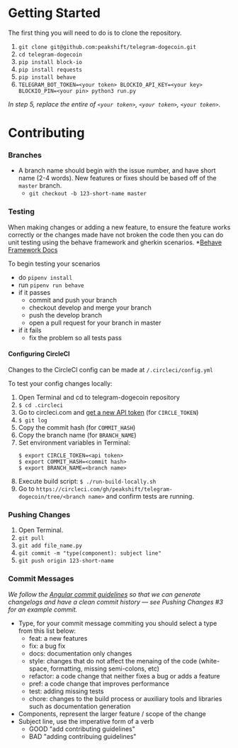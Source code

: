 # Getting Started

The first thing you will need to do is to clone the repository.

1. `git clone git@github.com:peakshift/telegram-dogecoin.git`
2. `cd telegram-dogecoin`
3. `pip install block-io`
4. `pip install requests`
5. `pip install behave`
6. `TELEGRAM_BOT_TOKEN=<your token> BLOCKIO_API_KEY=<your key> BLOCKIO_PIN=<your pin> python3 run.py`

_In step 5, replace the entire of `<your token>`, `<your token>`, `<your token>`._

# Contributing

### Branches
- A branch name should begin with the issue number, and have short name (2-4 words). New features or fixes should be based off of the `master` branch.
  - `git checkout -b 123-short-name master`

### Testing
When making changes or adding a new feature, to ensure the feature works correctly or the changes made have not broken the code then you can do unit testing using the behave framework and gherkin scenarios.
*[Behave Framework Docs](https://behave.readthedocs.io/en/latest/) 

To begin testing your scenarios
- do `pipenv install`
- run `pipenv run behave`
- if it passes
  - commit and push your branch
  - checkout develop and merge your branch
  - push the develop branch
  - open a pull request for your branch in master
- if it fails
  - fix the problem so all tests pass

#### Configuring CircleCI
Changes to the CircleCI config can be made at `/.circleci/config.yml`

To test your config changes locally:
1. Open Terminal and cd to telegram-dogecoin repository
2. `$ cd .circleci`
3. Go to circleci.com and [get a new API token](https://circleci.com/account/api) (for `CIRCLE_TOKEN`)
4. `$ git log`
5. Copy the commit hash (for `COMMIT_HASH`)
6. Copy the branch name (for `BRANCH_NAME`)
7. Set environment variables in Terminal:
    ```
    $ export CIRCLE_TOKEN=<api token>
    $ export COMMIT_HASH=<commit hash>
    $ export BRANCH_NAME=<branch name>
    ```
8. Execute build script:  `$ ./run-build-locally.sh`
9. Go to `https://circleci.com/gh/peakshift/telegram-dogecoin/tree/<branch name>` and confirm tests are running. 

### Pushing Changes
1. Open Terminal.
2. `git pull`
3. `git add file_name.py`
4. `git commit -m "type(component): subject line"`
5. `git push origin 123-short-name `

### Commit Messages

*We follow the [Angular commit guidelines](https://github.com/angular/angular.js/blob/master/DEVELOPERS.md#-git-commit-guidelines) so that we can generate changelogs and have a clean commit history — see Pushing Changes #3 for an example commit.*

- Type, for your commit message commiting you should select a type from this list below:
  - feat: a new features
  - fix: a bug fix
  - docs: documentation only changes
  - style: changes that do not affect the menaing of the code (white-space, formatting, missing semi-colons, etc)
  - refactor: a code change that neither fixes a bug or adds a feature
  - pref: a code change that improves performance
  - test: adding missing tests
  - chore: changes to the build process or auxiliary tools and libraries such as documentation generation
- Components, represent the larger feature / scope of the change
- Subject line, use the imperative form of a verb
  - GOOD "add contributing guidelines"
  - BAD "adding contribuing guidelines"
